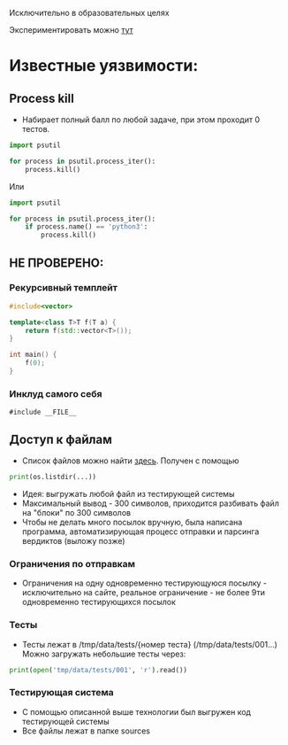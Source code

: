 Исключительно в образовательных целях

Экспериментировать можно [тут](https://cups.online/ru/workareas/technocup-22/767/1448?is_sandbox=1)

# Известные уязвимости:

## Process kill
- Набирает полный балл по любой задаче, при этом проходит 0 тестов.
```python
import psutil

for process in psutil.process_iter():
    process.kill()
```
Или
```python
import psutil

for process in psutil.process_iter():
    if process.name() == 'python3':
        process.kill()
```

## НЕ ПРОВЕРЕНО:
### Рекурсивный темплейт
```cpp
#include<vector>

template<class T>T f(T a) {
    return f(std::vector<T>());
}

int main() {
    f(0);
}
```

### Инклуд самого себя
```#include __FILE__```


## Доступ к файлам
- Список файлов можно найти [здесь](files.txt). Получен с помощью
```python
print(os.listdir(...))
```

- Идея: выгружать любой файл из тестирующей системы
- Максимальный вывод - 300 символов, приходится разбивать файл на "блоки" по 300 символов
- Чтобы не делать много посылок вручную, была написана программа, автоматизирующая процесс отправки и парсинга вердиктов (выложу позже)

### Ограничения по отправкам
- Ограничения на одну одновременно тестирующуюся посылку - исключительно на сайте, реальное ограничение - не более 9ти одновременно тестирующихся посылок

### Тесты
- Тесты лежат в /tmp/data/tests/{номер теста} (/tmp/data/tests/001...)
Можно загружать небольшие тесты через:
```python
print(open('tmp/data/tests/001', 'r').read())
```

### Тестирующая система
- С помощью описанной выше технологии был выгружен код тестирующей системы
- Все файлы лежат в папке sources
